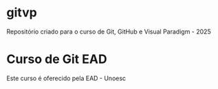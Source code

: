 # gitvp
Repositório criado para o curso de Git, GitHub e Visual Paradigm - 2025


# Curso de Git EAD

Este curso é oferecido pela EAD - Unoesc
